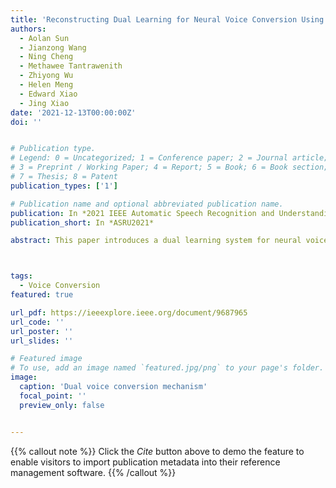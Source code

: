 ```yaml
---
title: 'Reconstructing Dual Learning for Neural Voice Conversion Using Relatively Few Samples'
authors:
  - Aolan Sun
  - Jianzong Wang
  - Ning Cheng
  - Methawee Tantrawenith
  - Zhiyong Wu
  - Helen Meng
  - Edward Xiao
  - Jing Xiao
date: '2021-12-13T00:00:00Z'
doi: ''


# Publication type.
# Legend: 0 = Uncategorized; 1 = Conference paper; 2 = Journal article;
# 3 = Preprint / Working Paper; 4 = Report; 5 = Book; 6 = Book section;
# 7 = Thesis; 8 = Patent
publication_types: ['1']

# Publication name and optional abbreviated publication name.
publication: In *2021 IEEE Automatic Speech Recognition and Understanding Workshop*
publication_short: In *ASRU2021*

abstract: This paper introduces a dual learning system for neural voice conversion (DualVC) using relatively few samples based on the symmetry of the speech conversion task. The system contains a pair of sequence-to-sequence neural networks that have the same structure but are trained in opposite directions. The objective function of the dual model training is the sum of paired conversion loss and reconstruction loss during the dual training circle. The models in the two directions are trained alternately to guide each other by the corresponding reconstruction loss. Furthermore, curriculum learning techniques are used to load models in existing fields into the current task to accelerate the rapid iteration and convergence of the model. The experiment on the voice conversion task with the proposed DualVC and curriculum learning strategy obtained a comparable naturalness and similarity with only a 30% dataset than the BaseVC model trained on the full dataset.



tags:
  - Voice Conversion
featured: true

url_pdf: https://ieeexplore.ieee.org/document/9687965
url_code: ''
url_poster: ''
url_slides: ''

# Featured image
# To use, add an image named `featured.jpg/png` to your page's folder.
image:
  caption: 'Dual voice conversion mechanism'
  focal_point: ''
  preview_only: false


---
```


{{% callout note %}}
Click the _Cite_ button above to demo the feature to enable visitors to import publication metadata into their reference management software.
{{% /callout %}}

